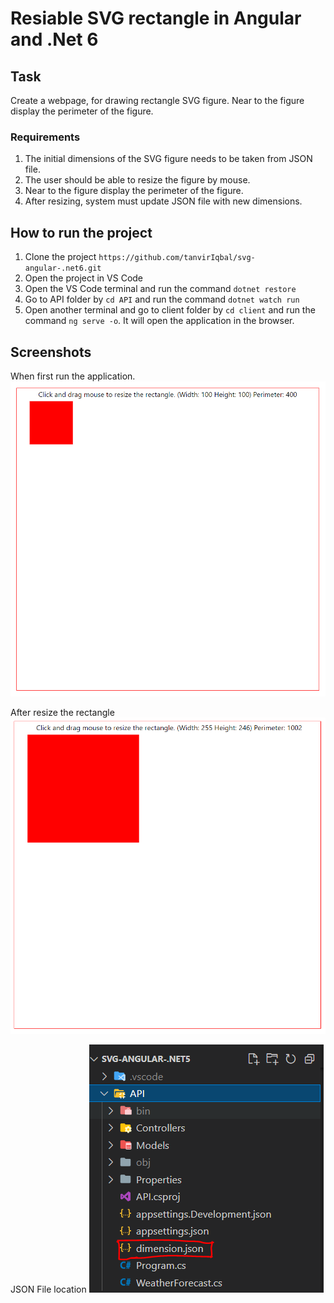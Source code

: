 # Resiable SVG rectangle in Angular and .Net 6

## Task  
Create a webpage, for drawing rectangle SVG figure.
Near to the figure display the perimeter of the figure.

### Requirements
1. The initial dimensions of the SVG figure needs to be taken from JSON file.
2. The user should be able to resize the figure by mouse.
3. Near to the figure display the perimeter of the figure.
4. After resizing, system must update JSON file with new dimensions.


## How to run the project

1. Clone the project ``https://github.com/tanvirIqbal/svg-angular-.net6.git``
2. Open the project in VS Code
3. Open the VS Code terminal and run the command ``dotnet restore``
4. Go to API folder by ``cd API`` and run the command ``dotnet watch run``
5. Open another terminal and go to client folder by ``cd client`` and run the command ``ng serve -o``. It will open the application in the browser.

## Screenshots

When first run the application.
![1.PNG](Screenshots/1.PNG)

After resize the rectangle
![2.PNG](Screenshots/2.PNG)

JSON File location
![3.PNG](Screenshots/3.PNG)

